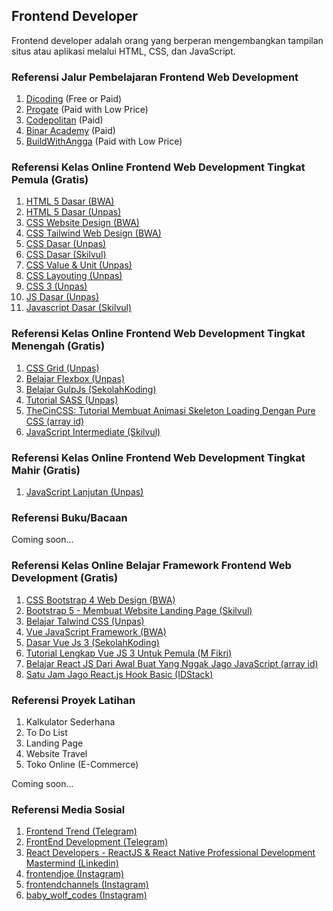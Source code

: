 ## Frontend Developer
Frontend developer adalah orang yang berperan mengembangkan tampilan situs atau aplikasi melalui HTML, CSS, dan JavaScript.

### Referensi Jalur Pembelajaran Frontend Web Development
1. [Dicoding](https://www.dicoding.com/learningpaths/22) (Free or Paid)
2. [Progate](https://progate.com/paths/frontend) (Paid with Low Price)
3. [Codepolitan](https://www.codepolitan.com/roadmap/) (Paid)
4. [Binar Academy](https://www.binaracademy.com/bootcamp/front-end-engineering) (Paid)
5. [BuildWithAngga](https://buildwithangga.com/journey/become-front-end-developer) (Paid with Low Price)

### Referensi Kelas Online Frontend Web Development Tingkat Pemula (Gratis)
1. [HTML 5 Dasar (BWA)](https://buildwithangga.com/kelas/html5-dasar?thumbnail=8WxBDfdcNv.19&main_leads=topics)
2. [HTML 5 Dasar (Unpas)](https://www.youtube.com/watch?v=NBZ9Ro6UKV8&list=PLFIM0718LjIVuONHysfOK0ZtiqUWvrx4F)
3. [CSS Website Design (BWA)](https://buildwithangga.com/kelas/css-website-design?thumbnail=uEVdnpahf3.20&main_leads=topics)
4. [CSS Tailwind Web Design (BWA)](https://buildwithangga.com/kelas/css-tailwind-web-design?thumbnail=F2jEb5HW5n.46&main_leads=topics)
5. [CSS Dasar (Unpas)](https://www.youtube.com/watch?v=CleFk3BZB3g&list=PLFIM0718LjIUBrbm6Gdh6k7ZUvPIAZm7p)
6. [CSS Dasar (Skilvul)](https://skilvul.com/courses/css-dasar)
7. [CSS Value & Unit (Unpas)](https://www.youtube.com/watch?v=3-quMftxV3Q&list=PLFIM0718LjIWon_W_QTK3UMzE-tFvOhaq)
8. [CSS Layouting (Unpas)](https://www.youtube.com/watch?v=Phn2eN6j0pg&list=PLFIM0718LjIUu4Ju9GUL5zpLcuq08TKYr)
9. [CSS 3 (Unpas)](https://www.youtube.com/watch?v=J0a6YUUAsd4&list=PLFIM0718LjIVCmrSWbZPKCccCkfFw-Naa)
10. [JS Dasar (Unpas)](https://www.youtube.com/watch?v=RUTV_5m4VeI&list=PLFIM0718LjIWXagluzROrA-iBY9eeUt4w)
11. [Javascript Dasar (Skilvul)](https://skilvul.com/courses/javascript-dasar)

### Referensi Kelas Online Frontend Web Development Tingkat Menengah (Gratis)
1. [CSS Grid (Unpas)](https://www.youtube.com/watch?v=qCMLP6GtyBc&list=PLFIM0718LjIXmbwX0dEsoRVX-PC16vmuw)
2. [Belajar Flexbox (Unpas)](https://www.youtube.com/watch?v=-J372iDFU8Y&list=PLFIM0718LjIU1lWlM34j6E9fMlrrSGZ1k)
3. [Belajar GulpJs (SekolahKoding)](https://sekolahkoding.com/kelas/belajar-gulpjs)
4. [Tutorial SASS (Unpas)](https://www.youtube.com/watch?v=XZXBqpGU8n4&list=PLFIM0718LjIUqemgG97MAOK0J_berlQM5)
5. [TheCinCSS: Tutorial Membuat Animasi Skeleton Loading Dengan Pure CSS (array id)](https://www.youtube.com/watch?v=-rV0SW-Do7U)
6. [JavaScript Intermediate (Skilvul)](https://skilvul.com/courses/javascript-intermediate)

### Referensi Kelas Online Frontend Web Development Tingkat Mahir (Gratis)
1. [JavaScript Lanjutan (Unpas)](https://www.youtube.com/playlist?list=PLFIM0718LjIUGpY8wmE41W7rTJo_3Y46-)


### Referensi Buku/Bacaan
Coming soon...


### Referensi Kelas Online Belajar Framework Frontend Web Development (Gratis)
1. [CSS Bootstrap 4 Web Design (BWA)](https://buildwithangga.com/kelas/css-bootstrap-4-web-design?thumbnail=eqBUzarKNm.23&main_leads=topics)
2. [Bootstrap 5 - Membuat Website Landing Page (Skilvul)](https://skilvul.com/courses/bootstrap-5-membuat-website-landing-page)
3. [Belajar Talwind CSS (Unpas)](https://www.youtube.com/watch?v=XZXBqpGU8n4&list=PLFIM0718LjIUqemgG97MAOK0J_berlQM5)
5. [Vue JavaScript Framework (BWA)](https://buildwithangga.com/kelas/vue-javascript-framework?thumbnail=cLnqV8LKU9.9&main_leads=topics)
6. [Dasar Vue Js 3 (SekolahKoding)](https://sekolahkoding.com/kelas/dasar-vue-js-3)
7. [Tutorial Lengkap Vue JS 3 Untuk Pemula (M Fikri)](https://www.youtube.com/watch?v=tQzWB1W0pok&t=11s)
8. [Belajar React JS Dari Awal Buat Yang Nggak Jago JavaScript (array id)](https://www.youtube.com/watch?v=JS5w4rUbjQE&t=1827s)
9. [Satu Jam Jago React.js Hook Basic (IDStack)](https://www.youtube.com/watch?v=Xeozh4udqUQ)


### Referensi Proyek Latihan
1. Kalkulator Sederhana
2. To Do List
3. Landing Page
4. Website Travel
5. Toko Online (E-Commerce)

Coming soon...


### Referensi Media Sosial
1. [Frontend Trend (Telegram)](https://t.me/frontend_trend)
2. [FrontEnd Development (Telegram)](https://t.me/fedevelopment)
3. [React Developers - ReactJS & React Native Professional Development Mastermind (Linkedin)](https://www.linkedin.com/groups/6519652/)
4. [frontendjoe (Instagram)](https://www.instagram.com/frontendjoe/)
5. [frontendchannels (Instagram)](https://www.instagram.com/frontendchannels/)
6. [baby_wolf_codes (Instagram)](https://www.instagram.com/baby_wolf_codes/)
